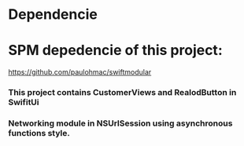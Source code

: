 # Dependencie

# SPM depedencie of this project:

https://github.com/paulohmac/swiftmodular

### This project contains CustomerViews and RealodButton in SwifitUi
### Networking module in NSUrlSession using asynchronous functions style.

